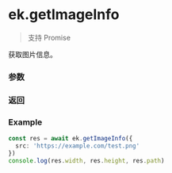 # ek.getImageInfo

> <Icon type="success" /> 支持 Promise

获取图片信息。

### 参数

<Props :data="props" options />

### 返回

<Results :data="results" />

### Example

```ts
const res = await ek.getImageInfo({
  src: 'https://example.com/test.png'
})
console.log(res.width, res.height, res.path)
```

<script setup>
const props = [
    {
        name: "src", 
        type: "string",
        default: "",
        required: true, 
        desc: "图片的路径，支持网络路径、本地路径、代码包路径", 
        version: "0.1.0"
    },
]

const results = [
  {
    name: 'width',
    type: 'number',
    desc: '图片原始宽度，单位px',
    version: '0.1.0',
  },
  {
    name: 'height',
    type: 'number',
    desc: '图片原始高度，单位px',
    version: '0.1.0',
  },
  {
    name: 'path',
    type: 'string',
    desc: '图片的本地路径',
    version: '0.1.0',
  },
  {
    name: 'orientation',
    type: 'string',
    desc: '拍照时设备方向',
    version: '0.1.0',
    values: [
      { value: "up", desc: "默认方向（手机横持拍照），对应 Exif 中的 1。或无 orientation 信息。" },
      { value: "up-mirrored", desc: "同 up，但镜像翻转，对应 Exif 中的 2" },
      { value: "down", desc: "旋转180度，对应 Exif 中的 3" },
      { value: "down-mirrored", desc: "同 down，但镜像翻转，对应 Exif 中的 4" },
      { value: "left", desc: "逆时针旋转90度，对应 Exif 中的 8" },
      { value: "left-mirrored", desc: "同 left，但镜像翻转，对应 Exif 中的 5" },
      { value: "righ", desc: "顺时针旋转90度，对应 Exif 中的 6" },
      { value: "right-mirrored", desc: "同 right，但镜像翻转，对应 Exif 中的 7" },
    ]
  },
  {
    name: 'type',
    type: 'string',
    desc: '图片格式',
    version: '0.1.0',
    values: [
      { value: "unknown", desc: "未知格式" },
      { value: "jpeg", desc: "jpeg" },
      { value: "png", desc: "png" },
      { value: "gif", desc: "gif" },
      { value: "tiff", desc: "tiff" },
    ]
  },
]
</script>
